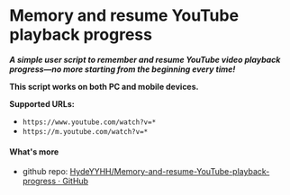 # Memory and resume YouTube playback progress



***A simple user script to remember and resume YouTube video playback progress—no more starting from the beginning every time!***

**This script works on both PC and mobile devices.**



**Supported URLs:**

* `https://www.youtube.com/watch?v=*`
* `https://m.youtube.com/watch?v=*`



#### What's more

- github repo:  [HydeYYHH/Memory-and-resume-YouTube-playback-progress · GitHub](https://github.com/HydeYYHH/Memory-and-resume-YouTube-playback-progress)
  
  



